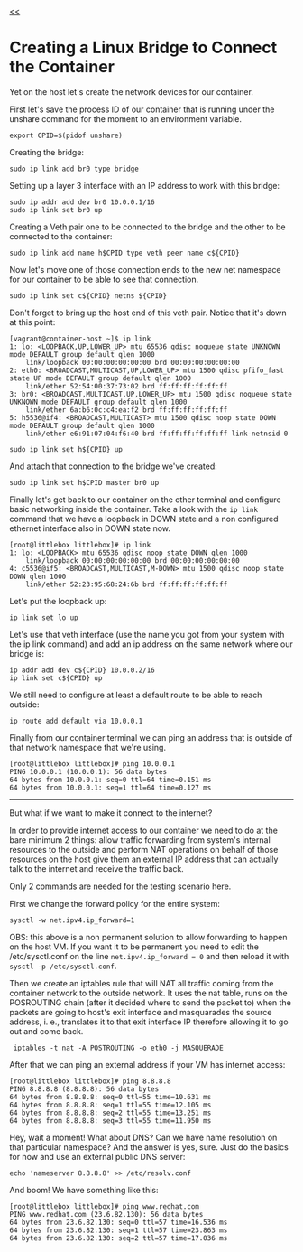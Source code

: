 [<<](../README.md)

# Creating a Linux Bridge to Connect the Container

Yet on the host let's create the network devices for our container.

First let's save the process ID of our container that is running under the unshare command for the moment to an environment variable.

```
export CPID=$(pidof unshare)
```

Creating the bridge:
```
sudo ip link add br0 type bridge
```

Setting up a layer 3 interface with an IP address to work with this bridge:
```
sudo ip addr add dev br0 10.0.0.1/16
sudo ip link set br0 up
```

Creating a Veth pair one to be connected to the bridge and the other to be connected to the container:
```
sudo ip link add name h$CPID type veth peer name c${CPID}
```

Now let's move one of those connection ends to the new net namespace for our container to be able to see that connection.
```
sudo ip link set c${CPID} netns ${CPID}
```

Don't forget to bring up the host end of this veth pair. Notice that it's down at this point:
```
[vagrant@container-host ~]$ ip link
1: lo: <LOOPBACK,UP,LOWER_UP> mtu 65536 qdisc noqueue state UNKNOWN mode DEFAULT group default qlen 1000
    link/loopback 00:00:00:00:00:00 brd 00:00:00:00:00:00
2: eth0: <BROADCAST,MULTICAST,UP,LOWER_UP> mtu 1500 qdisc pfifo_fast state UP mode DEFAULT group default qlen 1000
    link/ether 52:54:00:37:73:02 brd ff:ff:ff:ff:ff:ff
3: br0: <BROADCAST,MULTICAST,UP,LOWER_UP> mtu 1500 qdisc noqueue state UNKNOWN mode DEFAULT group default qlen 1000
    link/ether 6a:b6:0c:c4:ea:f2 brd ff:ff:ff:ff:ff:ff
5: h5536@if4: <BROADCAST,MULTICAST> mtu 1500 qdisc noop state DOWN mode DEFAULT group default qlen 1000
    link/ether e6:91:07:04:f6:40 brd ff:ff:ff:ff:ff:ff link-netnsid 0
```

```
sudo ip link set h${CPID} up
```
And attach that connection to the bridge we've created:

```
sudo ip link set h$CPID master br0 up
```

Finally let's get back to our container on the other terminal and configure basic networking inside the container. Take a look with the `ip link` command that we have a loopback in DOWN state and a non configured ethernet interface also in DOWN state now.

```
[root@littlebox littlebox]# ip link
1: lo: <LOOPBACK> mtu 65536 qdisc noop state DOWN qlen 1000
    link/loopback 00:00:00:00:00:00 brd 00:00:00:00:00:00
4: c5536@if5: <BROADCAST,MULTICAST,M-DOWN> mtu 1500 qdisc noop state DOWN qlen 1000
    link/ether 52:23:95:68:24:6b brd ff:ff:ff:ff:ff:ff

```

Let's put the loopback up:
```
ip link set lo up
```

Let's use that veth interface (use the name you got from your system with the ip link command) and add an ip address on the same network where our bridge is:
```
ip addr add dev c${CPID} 10.0.0.2/16
ip link set c${CPID} up
```

We still need to configure at least a default route to be able to reach outside:
```
ip route add default via 10.0.0.1
```

Finally from our container terminal we can ping an address that is outside of that network namespace that we're using.

```
[root@littlebox littlebox]# ping 10.0.0.1
PING 10.0.0.1 (10.0.0.1): 56 data bytes
64 bytes from 10.0.0.1: seq=0 ttl=64 time=0.151 ms
64 bytes from 10.0.0.1: seq=1 ttl=64 time=0.127 ms
```
---
But what if we want to make it connect to the internet?

In order to provide internet access to our container we need to do at the bare minimum 2 things: allow traffic forwarding from system's internal resources to the outside and perform NAT operations on behalf of those resources on the host give them an external IP address that can actually talk to the internet and receive the traffic back.

Only 2 commands are needed for the testing scenario here.

First we change the forward policy for the entire system:

```
sysctl -w net.ipv4.ip_forward=1
```
OBS: this above is a non permanent solution to allow forwarding to happen on the host VM. If you want it to be permanent you need to edit the /etc/sysctl.conf on the line `net.ipv4.ip_forward = 0` and then reload it with `sysctl -p /etc/sysctl.conf`.


Then we create an iptables rule that will NAT all traffic coming from the container network to the outside network. It uses the nat table, runs on the POSROUTING chain (after it decided where to send the packet to) when the packets are going to host's exit interface and masquarades the source address, i. e., translates it to that exit interface IP therefore allowing it to go out and come back.

```
 iptables -t nat -A POSTROUTING -o eth0 -j MASQUERADE 
```
After that we can ping an external address if your VM has internet access:
```
[root@littlebox littlebox]# ping 8.8.8.8
PING 8.8.8.8 (8.8.8.8): 56 data bytes
64 bytes from 8.8.8.8: seq=0 ttl=55 time=10.631 ms
64 bytes from 8.8.8.8: seq=1 ttl=55 time=12.105 ms
64 bytes from 8.8.8.8: seq=2 ttl=55 time=13.251 ms
64 bytes from 8.8.8.8: seq=3 ttl=55 time=11.950 ms
```

Hey, wait a moment! What about DNS? Can we have name resolution on that particular namespace? And the answer is yes, sure. Just do the basics for now and use an external public DNS server:
```
echo 'nameserver 8.8.8.8' >> /etc/resolv.conf
```

And boom! We have something like this:
```
[root@littlebox littlebox]# ping www.redhat.com
PING www.redhat.com (23.6.82.130): 56 data bytes
64 bytes from 23.6.82.130: seq=0 ttl=57 time=16.536 ms
64 bytes from 23.6.82.130: seq=1 ttl=57 time=23.863 ms
64 bytes from 23.6.82.130: seq=2 ttl=57 time=17.036 ms
```

